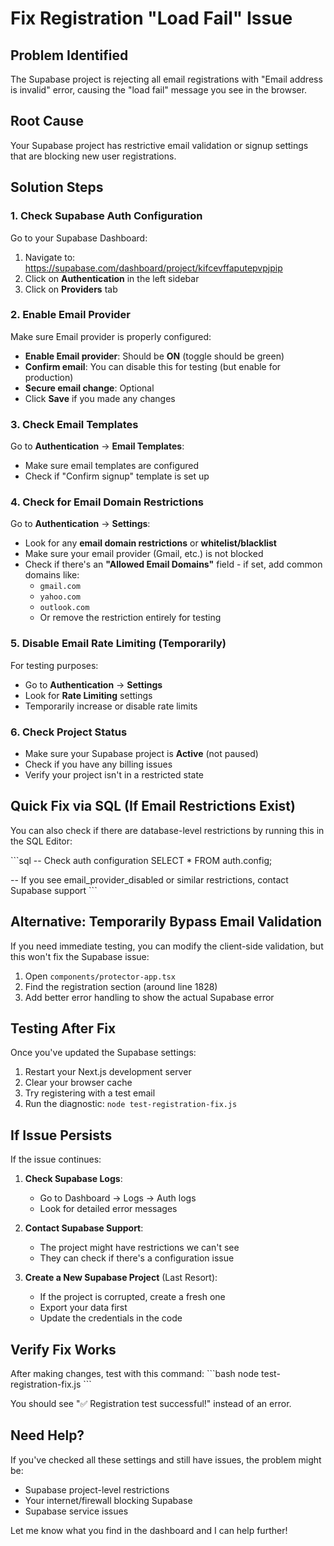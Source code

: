 # Fix Registration "Load Fail" Issue

## Problem Identified
The Supabase project is rejecting all email registrations with "Email address is invalid" error, causing the "load fail" message you see in the browser.

## Root Cause
Your Supabase project has restrictive email validation or signup settings that are blocking new user registrations.

## Solution Steps

### 1. Check Supabase Auth Configuration

Go to your Supabase Dashboard:
1. Navigate to: https://supabase.com/dashboard/project/kifcevffaputepvpjpip
2. Click on **Authentication** in the left sidebar
3. Click on **Providers** tab

### 2. Enable Email Provider

Make sure Email provider is properly configured:
- **Enable Email provider**: Should be **ON** (toggle should be green)
- **Confirm email**: You can disable this for testing (but enable for production)
- **Secure email change**: Optional
- Click **Save** if you made any changes

### 3. Check Email Templates

Go to **Authentication** → **Email Templates**:
- Make sure email templates are configured
- Check if "Confirm signup" template is set up

### 4. Check for Email Domain Restrictions

Go to **Authentication** → **Settings**:
- Look for any **email domain restrictions** or **whitelist/blacklist**
- Make sure your email provider (Gmail, etc.) is not blocked
- Check if there's an **"Allowed Email Domains"** field - if set, add common domains like:
  - `gmail.com`
  - `yahoo.com`
  - `outlook.com`
  - Or remove the restriction entirely for testing

### 5. Disable Email Rate Limiting (Temporarily)

For testing purposes:
- Go to **Authentication** → **Settings**
- Look for **Rate Limiting** settings
- Temporarily increase or disable rate limits

### 6. Check Project Status

- Make sure your Supabase project is **Active** (not paused)
- Check if you have any billing issues
- Verify your project isn't in a restricted state

## Quick Fix via SQL (If Email Restrictions Exist)

You can also check if there are database-level restrictions by running this in the SQL Editor:

\`\`\`sql
-- Check auth configuration
SELECT * FROM auth.config;

-- If you see email_provider_disabled or similar restrictions, contact Supabase support
\`\`\`

## Alternative: Temporarily Bypass Email Validation

If you need immediate testing, you can modify the client-side validation, but this won't fix the Supabase issue:

1. Open `components/protector-app.tsx`
2. Find the registration section (around line 1828)
3. Add better error handling to show the actual Supabase error

## Testing After Fix

Once you've updated the Supabase settings:

1. Restart your Next.js development server
2. Clear your browser cache
3. Try registering with a test email
4. Run the diagnostic: `node test-registration-fix.js`

## If Issue Persists

If the issue continues:

1. **Check Supabase Logs**: 
   - Go to Dashboard → Logs → Auth logs
   - Look for detailed error messages

2. **Contact Supabase Support**:
   - The project might have restrictions we can't see
   - They can check if there's a configuration issue

3. **Create a New Supabase Project** (Last Resort):
   - If the project is corrupted, create a fresh one
   - Export your data first
   - Update the credentials in the code

## Verify Fix Works

After making changes, test with this command:
\`\`\`bash
node test-registration-fix.js
\`\`\`

You should see "✅ Registration test successful!" instead of an error.

## Need Help?

If you've checked all these settings and still have issues, the problem might be:
- Supabase project-level restrictions
- Your internet/firewall blocking Supabase
- Supabase service issues

Let me know what you find in the dashboard and I can help further!






















